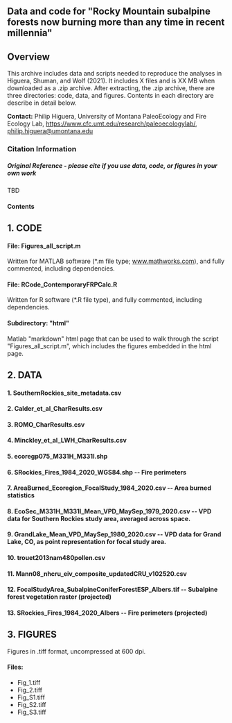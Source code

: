 ## Data and code for "Rocky Mountain subalpine forests now burning more than any time in recent millennia"

## Overview

This archive includes data and scripts needed to reproduce the analyses in Higuera, Shuman, and Wolf (2021). It includes X files and is XX MB when downloaded as a .zip archive. After extracting, the .zip archive, there are three directories: code, data, and figures. Contents in each directory are describe in detail below.

**Contact:** Philip Higuera, University of Montana PaleoEcology and Fire Ecology Lab, https://www.cfc.umt.edu/research/paleoecologylab/, philip.higuera@umontana.edu

### Citation Information

##### Original Reference - *please cite if you use data, code, or figures in your own work*

TBD

#### Contents

## 1. CODE

#### File: Figures_all_script.m
Written for MATLAB software (*.m file type; www.mathworks.com), and fully commented, including dependencies. 

#### File: RCode_ContemporaryFRPCalc.R
Written for R software (*.R file type), and fully commented, including dependencies. 

#### Subdirectory: "html"
Matlab "markdown" html page that can be used to walk through the script "Figures_all_script.m", which includes the figures embedded in the html page. 

## 2. DATA

####  1. SouthernRockies_site_metadata.csv
####  2. Calder_et_al_CharResults.csv
####  3. ROMO_CharResults.csv
####  4. Minckley_et_al_LWH_CharResults.csv
####  5. ecoregp075_M331H_M331I.shp
####  6. SRockies_Fires_1984_2020_WGS84.shp -- Fire perimeters
####  7. AreaBurned_Ecoregion_FocalStudy_1984_2020.csv -- Area burned statistics 
####  8. EcoSec_M331H_M331I_Mean_VPD_MaySep_1979_2020.csv -- VPD data for Southern Rockies study area, averaged across space. 
####  9. GrandLake_Mean_VPD_MaySep_1980_2020.csv -- VPD data for Grand Lake, CO, as point representation for focal study area. 
####  10. trouet2013nam480pollen.csv
####  11. Mann08_nhcru_eiv_composite_updatedCRU_v102520.csv
####  12. FocalStudyArea_SubalpineConiferForestESP_Albers.tif -- Subalpine forest vegetation raster (projected)
####  13. SRockies_Fires_1984_2020_Albers -- Fire perimeters (projected)

## 3. FIGURES

Figures in .tiff format, uncompressed at 600 dpi. 

#### Files:
* Fig_1.tiff
* Fig_2.tiff
* Fig_S1.tiff
* Fig_S2.tiff
* Fig_S3.tiff
